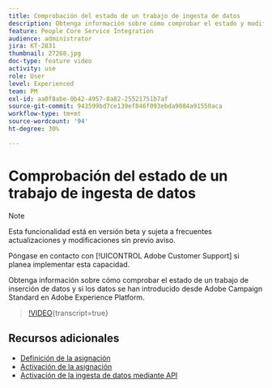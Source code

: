 ```yaml
---
title: Comprobación del estado de un trabajo de ingesta de datos
description: Obtenga información sobre cómo comprobar el estado y modificar la asignación de datos.
feature: People Core Service Integration
audience: administrator
jira: KT-2831
thumbnail: 27268.jpg
doc-type: feature video
activity: use
role: User
level: Experienced
team: PM
exl-id: aa0f8abe-0b42-4957-8a82-25521751b7af
source-git-commit: 943599bd7ce139ef846f093ebda9084a91550aca
workflow-type: tm+mt
source-wordcount: '94'
ht-degree: 30%

---
```


# Comprobación del estado de un trabajo de ingesta de datos

>[!NOTE]
>
>Esta funcionalidad está en versión beta y sujeta a frecuentes actualizaciones y modificaciones sin previo aviso.
>
>Póngase en contacto con [!UICONTROL Adobe Customer Support] si planea implementar esta capacidad.

Obtenga información sobre cómo comprobar el estado de un trabajo de inserción de datos y si los datos se han introducido desde Adobe Campaign Standard en Adobe Experience Platform.

>[!VIDEO](https://video.tv.adobe.com/v/27268?learn=on){transcript=true}

## Recursos adicionales

* [Definición de la asignación](https://experienceleague.adobe.com/docs/campaign-standard/using/integrating-with-adobe-cloud/adobe-experience-platform/data-connector/aep-mapping-definition.html)
* [Activación de la asignación](https://experienceleague.adobe.com/docs/campaign-standard/using/integrating-with-adobe-cloud/adobe-experience-platform/data-connector/aep-mapping-activation.html)
* [Activación de la ingesta de datos mediante API](https://experienceleague.adobe.com/docs/campaign-standard/using/integrating-with-adobe-cloud/adobe-experience-platform/data-connector/aep-triggering-data-ingestion.html)
